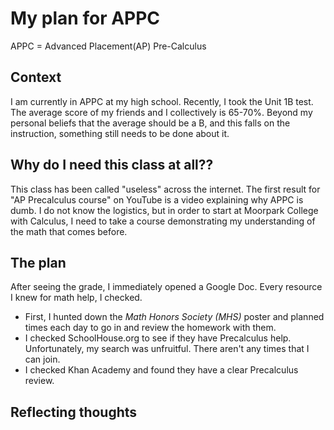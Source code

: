 # My plan for APPC
APPC = Advanced Placement(AP) Pre-Calculus
## Context
I am currently in APPC at my high school. Recently, I took the Unit 1B test. The average score of my friends and I collectively is 65-70%. 
Beyond my personal beliefs that the average should be a B, and this falls on the instruction, something still needs to be done about it.  

## Why do I need this class at all??
This class has been called "useless" across the internet. The first result for "AP Precalculus course" on YouTube is a video explaining why APPC is dumb. 
I do not know the logistics, but in order to start at Moorpark College with Calculus, I need to take a course demonstrating my understanding of the math that comes before. 

## The plan
After seeing the grade, I immediately opened a Google Doc. Every resource I knew for math help, I checked. 
- First, I hunted down the *Math Honors Society (MHS)* poster and planned times each day to go in and review the homework with them. 
- I checked SchoolHouse.org to see if they have Precalculus help. Unfortunately, my search was unfruitful. There aren't any times that I can join.
- I checked Khan Academy and found they have a clear Precalculus review. 

## Reflecting thoughts

